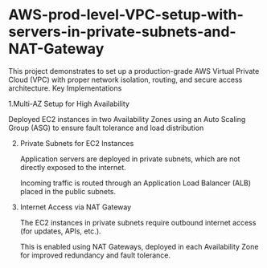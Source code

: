 # AWS-prod-level-VPC-setup-with-servers-in-private-subnets-and-NAT-Gateway
This project demonstrates to set up a production-grade AWS Virtual Private Cloud (VPC) with proper network isolation, routing, and secure access architecture. 
Key Implementations

1.Multi-AZ Setup for High Availability

   Deployed EC2 instances in two Availability Zones using an Auto Scaling Group (ASG) to ensure fault tolerance and load distribution
    
2. Private Subnets for EC2 Instances
   
    Application servers are deployed in private subnets, which are not directly exposed to the internet.
   
    Incoming traffic is routed through an Application Load Balancer (ALB) placed in the public subnets.
   
3. Internet Access via NAT Gateway
   
    The EC2 instances in private subnets require outbound internet access (for updates, APIs, etc.).
   
    This is enabled using NAT Gateways, deployed in each Availability Zone for improved redundancy and fault tolerance.    

        
    



        

    
